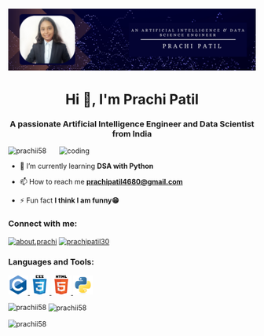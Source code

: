 ![logo](https://github.com/prachii58/Prachi-Patil/blob/main/Beige%20Modern%20Elegant%20Personal%20LinkedIn%20Banner.png)
<h1 align="center">Hi 👋, I'm Prachi Patil</h1>
<h3 align="center">A passionate Artificial Intelligence Engineer and Data Scientist from India</h3>
<img align="right" alt="coding" width="400" src="https://media.tenor.com/IF2JdxzmyN4AAAAj/coding-girl.gif">

<p align="left"> <img src="https://komarev.com/ghpvc/?username=prachii58&label=Profile%20views&color=0e75b6&style=flat" alt="prachii58" /> </p>

- 🌱 I’m currently learning **DSA with Python**

- 📫 How to reach me **prachipatil4680@gmail.com**

- ⚡ Fun fact **I think I am funny😁**

<h3 align="left">Connect with me:</h3>
<p align="left">
<a href="https://instagram.com/about.prachi" target="blank"><img align="center" src="https://raw.githubusercontent.com/rahuldkjain/github-profile-readme-generator/master/src/images/icons/Social/instagram.svg" alt="about.prachi" height="30" width="40" /></a>
<a href="https://www.codechef.com/users/prachipatil30" target="blank"><img align="center" src="https://cdn.jsdelivr.net/npm/simple-icons@3.1.0/icons/codechef.svg" alt="prachipatil30" height="30" width="40" /></a>
</p>

<h3 align="left">Languages and Tools:</h3>
<p align="left"> <a href="https://www.cprogramming.com/" target="_blank" rel="noreferrer"> <img src="https://raw.githubusercontent.com/devicons/devicon/master/icons/c/c-original.svg" alt="c" width="40" height="40"/> </a> <a href="https://www.w3schools.com/css/" target="_blank" rel="noreferrer"> <img src="https://raw.githubusercontent.com/devicons/devicon/master/icons/css3/css3-original-wordmark.svg" alt="css3" width="40" height="40"/> </a> <a href="https://www.w3.org/html/" target="_blank" rel="noreferrer"> <img src="https://raw.githubusercontent.com/devicons/devicon/master/icons/html5/html5-original-wordmark.svg" alt="html5" width="40" height="40"/> </a> <a href="https://www.python.org" target="_blank" rel="noreferrer"> <img src="https://raw.githubusercontent.com/devicons/devicon/master/icons/python/python-original.svg" alt="python" width="40" height="40"/> </a> </p>

<p><img align="left" src="https://github-readme-stats.vercel.app/api/top-langs?username=prachii58&show_icons=true&locale=en&layout=compact" alt="prachii58" /></p>

<p>&nbsp;<img align="center" src="https://github-readme-stats.vercel.app/api?username=prachii58&show_icons=true&locale=en" alt="prachii58" /></p>

<p><img align="center" src="https://github-readme-streak-stats.herokuapp.com/?user=prachii58&" alt="prachii58" /></p>
